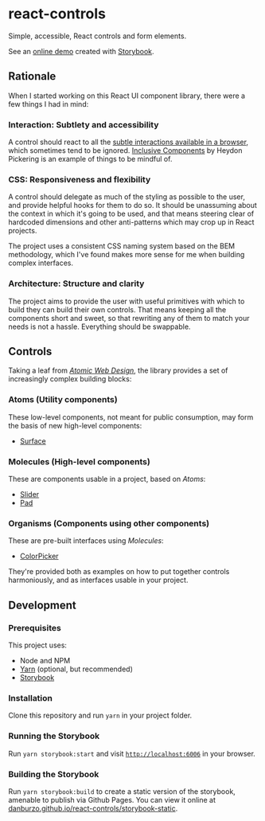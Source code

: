 # react-controls

Simple, accessible, React controls and form elements.

See an [online demo](https://danburzo.github.io/react-controls/storybook-static) created with [Storybook](https://storybook.js.org).

## Rationale

When I started working on this React UI component library, there were a few things I had in mind:

### Interaction: Subtlety and accessibility

A control should react to all the [subtle interactions available in a browser](https://medium.com/@addyosmani/accessible-ui-components-for-the-web-39e727101a67), which sometimes tend to be ignored. [Inclusive Components](https://inclusive-components.design/) by Heydon Pickering is an example of things to be mindful of.

### CSS: Responsiveness and flexibility

A control should delegate as much of the styling as possible to the user, and provide helpful hooks for them to do so. It should be unassuming about the context in which it's going to be used, and that means steering clear of hardcoded dimensions and other anti-patterns which may crop up in React projects.

The project uses a consistent CSS naming system based on the BEM methodology, which I've found makes more sense for me when building complex interfaces.

### Architecture: Structure and clarity

The project aims to provide the user with useful primitives with which to build they can build their own controls. That means keeping all the components short and sweet, so that rewriting any of them to match your needs is not a hassle. Everything should be swappable.

## Controls

Taking a leaf from [_Atomic Web Design_](bradfrost.com/blog/post/atomic-web-design/), the library provides a set of increasingly complex building blocks:

### Atoms (Utility components)

These low-level components, not meant for public consumption, may form the basis of new high-level components:

* [Surface](./components/Surface/README.md)

### Molecules (High-level components)

These are components usable in a project, based on _Atoms_:

* [Slider](./components/Slider/README.md)
* [Pad](./components/Pad/README.md)

### Organisms (Components using other components)

These are pre-built interfaces using _Molecules_:

* [ColorPicker](./components/ColorPicker/README.md)

They're provided both as examples on how to put together controls harmoniously, and as interfaces usable in your project.

## Development

### Prerequisites

This project uses:

* Node and NPM 
* [Yarn](https://yarnpkg.org) (optional, but recommended)
* [Storybook](https://storybook.js.org)

### Installation

Clone this repository and run `yarn` in your project folder.

### Running the Storybook

Run `yarn storybook:start` and visit [`http://localhost:6006`](http://localhost:6006) in your browser.

### Building the Storybook

Run `yarn storybook:build` to create a static version of the storybook, amenable to publish via Github Pages. You can view it online at [danburzo.github.io/react-controls/storybook-static](https://danburzo.github.io/react-controls/storybook-static/).

